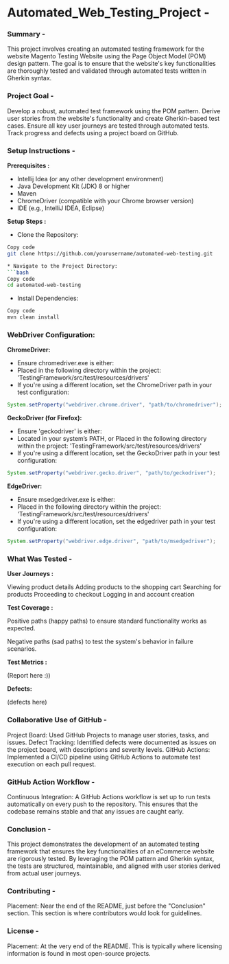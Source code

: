 # Automated_Web_Testing_Project -

### Summary -

This project involves creating an automated testing framework for the website Magento Testing Website using the Page Object Model (POM) design pattern. The goal is to ensure that the website's key functionalities are thoroughly tested and validated through automated tests written in Gherkin syntax.

### Project Goal -

Develop a robust, automated test framework using the POM pattern.
Derive user stories from the website's functionality and create Gherkin-based test cases.
Ensure all key user journeys are tested through automated tests.
Track progress and defects using a project board on GitHub.

### Setup Instructions -

**Prerequisites :**

* Intellij Idea (or any other development environment)
* Java Development Kit (JDK) 8 or higher
* Maven
* ChromeDriver (compatible with your Chrome browser version)
* IDE (e.g., IntelliJ IDEA, Eclipse)

**Setup Steps :**
* Clone the Repository:

```bash
Copy code
git clone https://github.com/yourusername/automated-web-testing.git

* Navigate to the Project Directory:
```bash
Copy code
cd automated-web-testing
```

* Install Dependencies:
```bash
Copy code
mvn clean install
```

### WebDriver Configuration:

**ChromeDriver:**
* Ensure chromedriver.exe is either:   
* Placed in the following directory within the project: 'TestingFramework/src/test/resources/drivers'
* If you're using a different location, set the ChromeDriver path in your test configuration:
  
```java
System.setProperty("webdriver.chrome.driver", "path/to/chromedriver");
```

**GeckoDriver (for Firefox):**
* Ensure 'geckodriver' is either:
* Located in your system’s PATH, or Placed in the following directory within the project: 'TestingFramework/src/test/resources/drivers'
* If you're using a different location, set the GeckoDriver path in your test configuration:

```java
System.setProperty("webdriver.gecko.driver", "path/to/geckodriver");
```

**EdgeDriver:**
* Ensure msedgedriver.exe is either:   
* Placed in the following directory within the project: 'TestingFramework/src/test/resources/drivers'
* If you're using a different location, set the edgedriver path in your test configuration:

```java
System.setProperty("webdriver.edge.driver", "path/to/msedgedriver");
```

### What Was Tested -

**User Journeys :**

Viewing product details
Adding products to the shopping cart
Searching for products
Proceeding to checkout
Logging in and account creation

**Test Coverage :**

Positive paths (happy paths) to ensure standard functionality works as expected.

Negative paths (sad paths) to test the system's behavior in failure scenarios.

**Test Metrics :**

(Report here :))

**Defects:**

(defects here)

### Collaborative Use of GitHub -
Project Board: Used GitHub Projects to manage user stories, tasks, and issues.
Defect Tracking: Identified defects were documented as issues on the project board, with descriptions and severity levels.
GitHub Actions: Implemented a CI/CD pipeline using GitHub Actions to automate test execution on each pull request.

### GitHub Action Workflow -
Continuous Integration: A GitHub Actions workflow is set up to run tests automatically on every push to the repository. This ensures that the codebase remains stable and that any issues are caught early.

### Conclusion -
This project demonstrates the development of an automated testing framework that ensures the key functionalities of an eCommerce website are rigorously tested. By leveraging the POM pattern and Gherkin syntax, the tests are structured, maintainable, and aligned with user stories derived from actual user journeys.

### Contributing -
Placement: Near the end of the README, just before the "Conclusion" section. This section is where contributors would look for guidelines.

### License -
Placement: At the very end of the README. This is typically where licensing information is found in most open-source projects.
